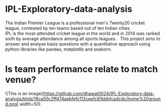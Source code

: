 # IPL-Exploratory-data-analysis
The Indian Premier League is a professional men's Twenty20 cricket league, contested by ten teams based out of ten Indian cities.<br />
IPL is the most-attended cricket league in the world and in 2014 was ranked sixth by average attendance among all sports leagues.
&nbsp;
This project aims to answer and analyse basis questions with a quantitative approach using python libraries like pandas, matplotlib and seaborn.<br />
# Is team performance relate to match venue?
![This is an image](https://github.com/dhawal0024/IPL-Exploratory-data-analysis/blob/19ca50c2ff474aebfefc112ceefc81bbbfcadcdc/home%20ground.png| width=50)
